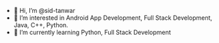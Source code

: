 - 👋 Hi, I’m @sid-tanwar
- 👀 I’m interested in Android App Development, Full Stack Development, Java, C++, Python.
- 🌱 I’m currently learning Python, Full Stack Development

<!---
sid-tanwar/sid-tanwar is a ✨ special ✨ repository because its `README.md` (this file) appears on your GitHub profile.
You can click the Preview link to take a look at your changes.
--->

